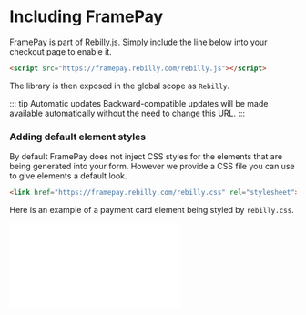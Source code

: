 # Including FramePay

FramePay is part of Rebilly.js. Simply include the line below into your checkout page to enable it.

```html
<script src="https://framepay.rebilly.com/rebilly.js"></script>
```

The library is then exposed in the global scope as `Rebilly`.

::: tip Automatic updates
Backward-compatible updates will be made available automatically without the need to change this URL.
:::

### Adding default element styles

By default FramePay does not inject CSS styles for the elements that are being generated into your form. However we provide a CSS file you can use to give elements a default look.

```html
<link href="https://framepay.rebilly.com/rebilly.css" rel="stylesheet">
```

Here is an example of a payment card element being styled by `rebilly.css`.
<iframe border="0" frameborder="0" scrolling="no" src="/framepay-docs/examples/example1.html"></iframe>

